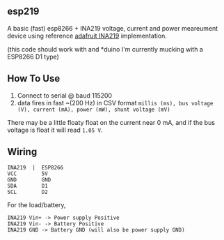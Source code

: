 ## esp219

A basic (fast) esp8266 + INA219 voltage, current and power meareument device using reference
[adafruit INA219](https://learn.adafruit.com/adafruit-ina219-current-sensor-breakout/overview) implementation.


(this code should work with and *duino I'm currently mucking with a ESP8266 D1 type)

## How To Use

1. Connect to serial @ baud 115200
2. data fires in fast ~(200 Hz) in CSV format
    `millis (ms), bus voltage (V), current (mA), power (mW), shunt voltage (mV)`

There may be a little floaty float on the current near 0 mA, and if the bus voltage is float it will read `1.05 V`.

## Wiring
```
INA219  |  ESP8266
VCC        5V
GND        GND
SDA        D1
SCL        D2
```

For the load/battery,
```
INA219 Vin+ -> Power supply Positive
INA219 Vin- -> Battery Positive
INA219 GND -> Battery GND (will also be power supply GND)
```